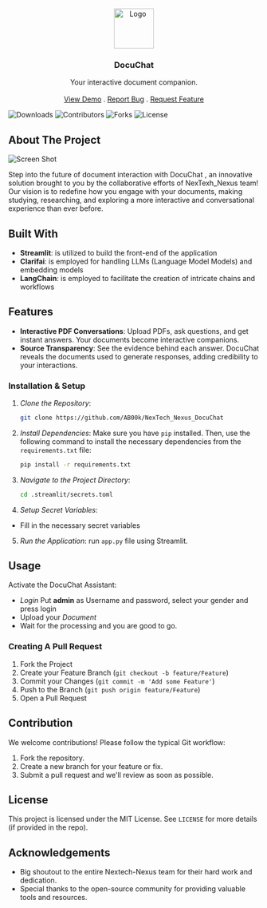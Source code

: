 <br/>
<p align="center">
  <a href="https://github.com/AB00k/NexTech_Nexus_DocuChat">
    <img src="https://cdn.discordapp.com/attachments/1139556965308170283/1145335042097299466/replicate-prediction-fmktp4jb4zizdykkkld77ym37u-removebg-preview.png" alt="Logo" width="80" height="80">
  </a>

  <h3 align="center">DocuChat</h3>

  <p align="center">
    Your interactive document companion.
    <br/>
    <br/>
    <a href="https://docuchat-by-ntn.streamlit.app/">View Demo</a>
    .
    <a href="https://github.com/AB00k/NexTech_Nexus_DocuChat/issues">Report Bug</a>
    .
    <a href="https://github.com/AB00k/NexTech_Nexus_DocuChat/issues">Request Feature</a>
  </p>
</p>

![Downloads](https://img.shields.io/github/downloads/AB00k/NexTech_Nexus_DocuChat/total) ![Contributors](https://img.shields.io/github/contributors/AB00k/NexTech_Nexus_DocuChat?color=dark-green) ![Forks](https://img.shields.io/github/forks/AB00k/NexTech_Nexus_DocuChat?style=social) ![License](https://img.shields.io/github/license/AB00k/NexTech_Nexus_DocuChat) 



## About The Project

![Screen Shot](https://media.discordapp.net/attachments/1139556965308170283/1145335893079638026/WhatsApp_Image_2023-08-27_at_17.34.20.jpg?width=864&height=402)

Step into the future of document interaction with DocuChat , an innovative solution brought to you by the collaborative efforts of NexTexh_Nexus team! Our vision is to redefine how you engage with your documents, making studying, researching, and exploring a more interactive and conversational experience than ever before.

## Built With

* **Streamlit**: is utilized to build the front-end of the application
* **Clarifai**: is employed for handling LLMs (Language Model Models) and embedding models
* **LangChain**: is employed to facilitate the creation of intricate chains and workflows

## Features

* **Interactive PDF Conversations**: Upload PDFs, ask questions, and get instant answers. Your documents become interactive companions.
* **Source Transparency**: See the evidence behind each answer. DocuChat reveals the documents used to generate responses, adding credibility to your interactions.

### Installation & Setup

1. *Clone the Repository*:
   ```bash
   git clone https://github.com/AB00k/NexTech_Nexus_DocuChat

2. *Install Dependencies*:
   Make sure you have `pip` installed. Then, use the following command to install the necessary dependencies from the `requirements.txt` file:
   ```bash
   pip install -r requirements.txt

3. *Navigate to the Project Directory*:
   ```bash
   cd .streamlit/secrets.toml

4. *Setup Secret Variables*:
- Fill in the necessary secret variables

5. *Run the Application*:
run `app.py` file using Streamlit.

## Usage

Activate the DocuChat Assistant: 
- *Login* Put **admin** as Username and password, select your gender and press login
- Upload your *Document* 
- Wait for the processing and you are good to go.

### Creating A Pull Request

1. Fork the Project
2. Create your Feature Branch (`git checkout -b feature/Feature`)
3. Commit your Changes (`git commit -m 'Add some Feature'`)
4. Push to the Branch (`git push origin feature/Feature`)
5. Open a Pull Request

## Contribution

We welcome contributions! Please follow the typical Git workflow:
1. Fork the repository.
2. Create a new branch for your feature or fix.
3. Submit a pull request and we'll review as soon as possible.

## License

This project is licensed under the MIT License. See `LICENSE` for more details (if provided in the repo).

## Acknowledgements

- Big shoutout to the entire Nextech-Nexus team for their hard work and dedication.
- Special thanks to the open-source community for providing valuable tools and resources.
